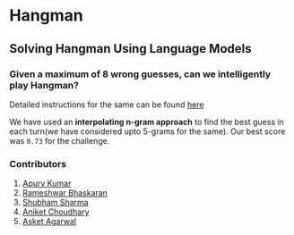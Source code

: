 # Hangman
## Solving Hangman Using Language Models

### Given a maximum of 8 wrong guesses, can we intelligently play Hangman?

Detailed instructions for the same can be found [here](https://inclass.kaggle.com/c/hangman)

We have used an **interpolating n-gram approach** to find the best guess in each turn(we have considered upto 5-grams for the same).
Our best score was `0.73` for the challenge.

### Contributors

1. [Apurv Kumar](https://github.com/apurv1205)
2. [Rameshwar Bhaskaran](https://github.com/zorroblue)
3. [Shubham Sharma](https://github.com/shubham4060)
4. [Aniket Choudhary](https://github.com/aniket1743)
5. [Asket Agarwal](https://github.com/asketagarwal)
